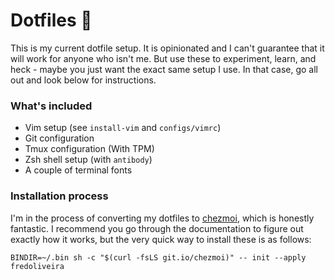 # Dotfiles 👋

This is my current dotfile setup. It is opinionated and I can't guarantee
that it will work for anyone who isn't me. But use these to experiment,
learn, and heck - maybe you just want the exact same setup I use. In that
case, go all out and look below for instructions.

### What's included

- Vim setup (see `install-vim` and `configs/vimrc`)
- Git configuration
- Tmux configuration (With TPM)
- Zsh shell setup (with `antibody`)
- A couple of terminal fonts

### Installation process

I'm in the process of converting my dotfiles to [chezmoi](https://www.chezmoi.io/),
which is honestly fantastic. I recommend you go through the documentation to figure
out exactly how it works, but the very quick way to install these is as follows:

```
BINDIR=~/.bin sh -c "$(curl -fsLS git.io/chezmoi)" -- init --apply fredoliveira
```
